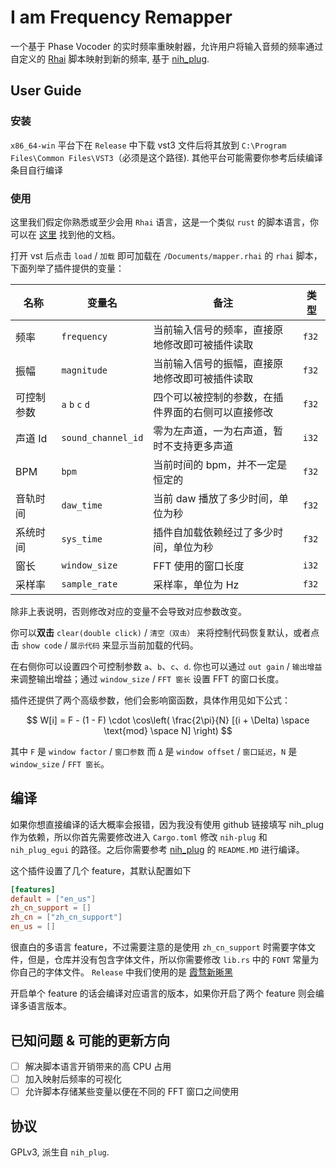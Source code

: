 # I am Frequency Remapper

一个基于 Phase Vocoder 的实时频率重映射器，允许用户将输入音频的频率通过自定义的 [Rhai](https://rhai.rs/) 脚本映射到新的频率, 基于 [nih_plug](https://github.com/robbert-vdh/nih-plug). 

## User Guide

### 安装

`x86_64-win` 平台下在 `Release` 中下载 vst3 文件后将其放到 `C:\Program Files\Common Files\VST3`（必须是这个路径).
其他平台可能需要你参考后续编译条目自行编译

### 使用

这里我们假定你熟悉或至少会用 `Rhai` 语言，这是一个类似 `rust` 的脚本语言，你可以在 [这里](https://rhai.rs/) 找到他的文档。

打开 vst 后点击 `load` / `加载` 即可加载在 `/Documents/mapper.rhai` 的 `rhai` 脚本，下面列举了插件提供的变量：

| 名称    | 变量名                | 备注                        | 类型    |
| ----- | ------------------ | ------------------------- | ----- |
| 频率    | `frequency`        | 当前输入信号的频率，直接原地修改即可被插件读取   | `f32` |
| 振幅    | `magnitude`        | 当前输入信号的振幅，直接原地修改即可被插件读取   | `f32` |
| 可控制参数 | `a` `b` `c` `d`    | 四个可以被控制的参数，在插件界面的右侧可以直接修改 | `f32` |
| 声道 Id | `sound_channel_id` | 零为左声道，一为右声道，暂时不支持更多声道     | `i32` |
| BPM   | `bpm`              | 当前时间的 bpm，并不一定是恒定的        | `f32` |
| 音轨时间  | `daw_time`         | 当前 daw 播放了多少时间，单位为秒       | `f32` |
| 系统时间  | `sys_time`         | 插件自加载依赖经过了多少时间，单位为秒       | `f32` |
| 窗长    | `window_size`      | FFT 使用的窗口长度               | `i32` |
| 采样率   | `sample_rate`      | 采样率，单位为 Hz                | `f32` |

除非上表说明，否则修改对应的变量不会导致对应参数改变。

你可以**双击** `clear(double click)` / `清空（双击）` 来将控制代码恢复默认，或者点击 `show code` / `展示代码` 来显示当前加载的代码。

在右侧你可以设置四个可控制参数 `a`、`b`、`c`、`d`. 你也可以通过 `out gain` / `输出增益` 来调整输出增益；通过 `window_size` / `FFT 窗长` 设置 FFT 的窗口长度。

插件还提供了两个高级参数，他们会影响窗函数，具体作用见如下公式：

$$
W[i] = F - (1 - F) \cdot \cos\left( \frac{2\pi}{N} [(i + \Delta) \space \text{mod} \space N] \right)
$$

其中 `F` 是 `window factor` / `窗口参数` 而 `Δ` 是 `window offset` / `窗口延迟`，`N` 是 `window_size` / `FFT 窗长`。
## 编译

如果你想直接编译的话大概率会报错，因为我没有使用 github 链接填写 nih_plug 作为依赖，所以你首先需要修改进入 `Cargo.toml` 修改 
`nih-plug` 和 `nih_plug_egui` 的路径。之后你需要参考 [nih_plug](https://github.com/robbert-vdh/nih-plug) 的 `README.MD` 进行编译。

这个插件设置了几个 feature，其默认配置如下

```toml
[features]
default = ["en_us"]
zh_cn_support = []
zh_cn = ["zh_cn_support"]
en_us = []
```

很直白的多语言 feature，不过需要注意的是使用 `zh_cn_support` 时需要字体文件，但是，仓库并没有包含字体文件，所以你需要修改 `lib.rs` 中的 `FONT` 
常量为你自己的字体文件。 `Release` 中我们使用的是 [霞骛新晰黑](https://github.com/lxgw/LxgwNeoXiHei)

开启单个 feature 的话会编译对应语言的版本，如果你开启了两个 feature 则会编译多语言版本。

## 已知问题 & 可能的更新方向

- [ ] 解决脚本语言开销带来的高 CPU 占用
- [ ] 加入映射后频率的可视化
- [ ] 允许脚本存储某些变量以便在不同的 FFT 窗口之间使用

## 协议


GPLv3, 派生自 `nih_plug`.
